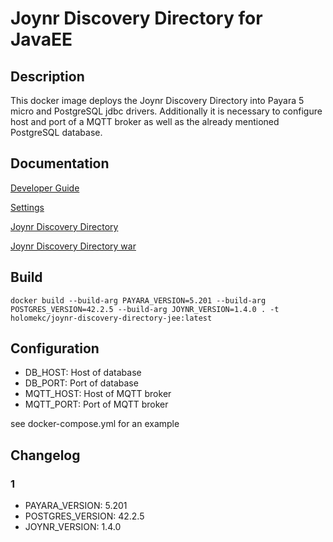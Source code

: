 # Joynr Discovery Directory for JavaEE

## Description
This docker image deploys the Joynr Discovery Directory into Payara 5 micro and PostgreSQL jdbc drivers. Additionally it is necessary to configure host and port of a MQTT broker as well as the already mentioned PostgreSQL database.

## Documentation
[Developer Guide](https://github.com/bmwcarit/joynr/blob/master/wiki/java.md)

[Settings](https://github.com/bmwcarit/joynr/blob/master/wiki/JavaSettings.md)

[Joynr Discovery Directory](https://github.com/bmwcarit/joynr/tree/master/java/backend-services/discovery-directory-jee)

[Joynr Discovery Directory war](https://mvnrepository.com/artifact/io.joynr.java.backend-services/discovery-directory-jee)

## Build
```shell
docker build --build-arg PAYARA_VERSION=5.201 --build-arg POSTGRES_VERSION=42.2.5 --build-arg JOYNR_VERSION=1.4.0 . -t holomekc/joynr-discovery-directory-jee:latest
```

## Configuration
* DB_HOST: Host of database
* DB_PORT: Port of database
* MQTT_HOST: Host of MQTT broker
* MQTT_PORT: Port of MQTT broker

see docker-compose.yml for an example

## Changelog
### 1
* PAYARA_VERSION: 5.201
* POSTGRES_VERSION: 42.2.5
* JOYNR_VERSION: 1.4.0